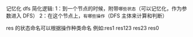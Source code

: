 记忆化 dfs 简化逻辑:
1：到一个节点的时候，附带`哪些状态`（可以记忆化，作为参数进入 DFS）
2：在这个节点上，`有哪些操作`（DFS 主体来计算和判断）

res 的状态命名可以根据操作种类命名
例如:res1 res123 res23 res0
